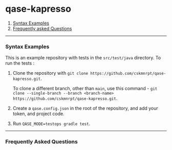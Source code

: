 # qase-kapresso

1. [Syntax Examples](syntax-examples)
2. [Frequently asked Questions](frequently-asked-questions)


---

### Syntax Examples
This is an example repository with tests in the `src/test/java` directory. To run the tests :

1. Clone the repository with `git clone https://github.com/cskmnrpt/qase-kapresso.git`.

   To clone a different branch, other than `main`, use this command - 
   `git clone --single-branch --branch <branch-name> https://github.com/cskmnrpt/qase-kapresso.git`.

2. Create a `qase.config.json` in the root of the repository, and add your token, and project code.

3. Run `QASE_MODE=testops gradle test`.


---
### Frequently Asked Questions
